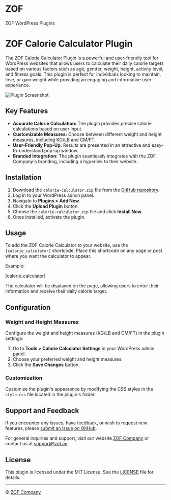 # ZOF
ZOF WordPress Plugins

# ZOF Calorie Calculator Plugin

The ZOF Calorie Calculator Plugin is a powerful and user-friendly tool for WordPress websites that allows users to calculate their daily calorie targets based on various factors such as age, gender, weight, height, activity level, and fitness goals. This plugin is perfect for individuals looking to maintain, lose, or gain weight while providing an engaging and informative user experience.

![Plugin Screenshot](screenshot.png)

## Key Features

- **Accurate Calorie Calculation:** The plugin provides precise calorie calculations based on user input.
- **Customizable Measures:** Choose between different weight and height measures, including KG/LB and CM/FT.
- **User-Friendly Pop-Up:** Results are presented in an attractive and easy-to-understand pop-up window.
- **Branded Integration:** The plugin seamlessly integrates with the ZOF Company's branding, including a hyperlink to their website.

## Installation

1. Download the `calorie-calculator.zip` file from the [GitHub repository](https://github.com/oosdeveloper/zof-calorie-calculator).
2. Log in to your WordPress admin panel.
3. Navigate to **Plugins > Add New**.
4. Click the **Upload Plugin** button.
5. Choose the `calorie-calculator.zip` file and click **Install Now**.
6. Once installed, activate the plugin.

## Usage

To add the ZOF Calorie Calculator to your website, use the `[calorie_calculator]` shortcode. Place this shortcode on any page or post where you want the calculator to appear.

Example:

[calorie_calculator]


The calculator will be displayed on the page, allowing users to enter their information and receive their daily calorie target.

## Configuration

### Weight and Height Measures

Configure the weight and height measures (KG/LB and CM/FT) in the plugin settings:

1. Go to **Tools > Calorie Calculator Settings** in your WordPress admin panel.
2. Choose your preferred weight and height measures.
3. Click the **Save Changes** button.

### Customization

Customize the plugin's appearance by modifying the CSS styles in the `style.css` file located in the plugin's folder.

## Support and Feedback

If you encounter any issues, have feedback, or wish to request new features, please [submit an issue on GitHub](https://github.com/oosdeveloper/zof-calorie-calculator/issues).

For general inquiries and support, visit our website [ZOF Company](https://zof.ae) or contact us at [support@zof.ae](mailto:support@zof.ae).

## License

This plugin is licensed under the MIT License. See the [LICENSE](LICENSE) file for details.

---

© [ZOF Company](https://zof.ae)

